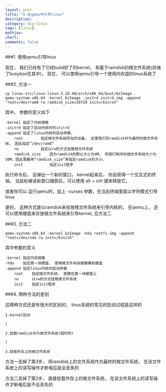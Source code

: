 ```yaml
---
layout: post
title: "5-在qemu中引导linux"
description:
category: diy-linux
tags: [linux]
mathjax: 
chart:
comments: false
---
```


###1. 使用qemu引导linux
  
现在， 我们已经有了已经build好了的kernel， 和基于ramdisk的根文件系统(存储了busybox在其中)， 现在， 可以使用qemu引导一个使用内存盘的linux系统了  
  
###2. 方法一  
  
	cp linux-src/linux-linux-3.10.40/arch/x86_64/boot/bzImage .
	qemu-system-x86_64 -kernel bzImage -initrd initrd.img -append "root=/dev/ram0 rw ramdisk_size=30720 init=/bin/sh"
    
其中， 参数的意义如下

	-kernel 指定了内核镜象  
	-initrd 指定了启动内核时的initrd  
	-append 指定了linux内核的启动参数， 
		root		指定根文件系统所在的设备， 这里我们将ramdisk作为最终的根文件系统， 因此指定“/dev/ram0”
		rw			指定以rw的方式挂载根文件系统
		ramdisk_size	因为ramdisk的默认大小为4M， 而我们制作的根文件系统大小为30M，因此需要用“ramdisk_size”来指定ramdisk的大小， 
		init			指定init程序  
        
执行命令后， 会弹出一个新的窗口， kernel起来后， 你会获得一个交互式的终端， 当鼠标被该新窗口捕获后，可以使用 alt + ctrl 键来释放它。

或者你可以 运行qemu时，加上 -curses 参数，在当前终端里面以字符模式引导linux
  
是的， 这种方式是以ramdisk来存放根文件系统来引导内核的， 在qemu上， 还可以使用硬盘来存放根文件系统来引导kernel, 见方法二
  
###3. 方法二  
  
	qemu-system-x86_64 -kernel bzImage -hda rootfs.img -append "root=/dev/sda rw init=/bin/sh"

其中参数的意义

	-kernel	指定内核镜像
	-hda	指定第一块硬盘， 使用根文件系统镜像模拟硬盘  
	-append	指定linux内核的启动参数  
		root	指定根文件系统， 放置在第一块硬盘上  
		rw		以rw的方式挂载根文件系统  
		init	指定init程序
  
###4. 两种方法的差别  
  
这两种方式还是有很大的区别的， linux系统的常见的启动过程是这样的  
  
	1.kernel启动
	
	|
	
	2.挂载ramdisk作为根文件系统(临时的)
	
	|
        
	3.挂载外存上的根文件系统
    
方法一去掉了第3步， 将ramdisk上的文件系统作为最终的根文件系统， 在该文件系统上的读写操作才断电后是会丢失的  

方法二去掉了第2步， 直接挂载外存上的根文件系统， 在该文件系统上的读写操作才断电后是不会丢失的
